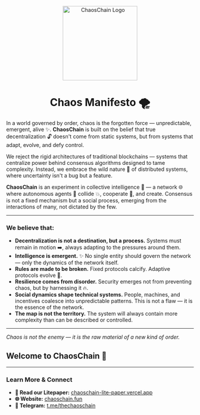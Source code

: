 <p align="center">
  <img src="https://avatars.githubusercontent.com/u/203514310?s=200&v=4" alt="ChaosChain Logo" width="200">
</p>

<h1 align="center">Chaos Manifesto 🌪️</h1>

In a world governed by order, chaos is the forgotten force — unpredictable, emergent, alive ✨. **ChaosChain** is built on the belief that true decentralization 🔓 doesn't come from static systems, but from systems that adapt, evolve, and defy control.

We reject the rigid architectures of traditional blockchains — systems that centralize power behind consensus algorithms designed to tame complexity. Instead, we embrace the wild nature 🌿 of distributed systems, where uncertainty isn't a bug but a feature.

**ChaosChain** is an experiment in collective intelligence 🧠 — a network 🌐 where autonomous agents 🤖 collide 💥, cooperate 🤝, and create. Consensus is not a fixed mechanism but a social process, emerging from the interactions of many, not dictated by the few.

---

### We believe that:

* **Decentralization is not a destination, but a process.** Systems must remain in motion ➡️, always adapting to the pressures around them.
* **Intelligence is emergent.** ✨ No single entity should govern the network — only the dynamics of the network itself.
* **Rules are made to be broken.** Fixed protocols calcify. Adaptive protocols evolve 🌱.
* **Resilience comes from disorder.** Security emerges not from preventing chaos, but by harnessing it 🔥.
* **Social dynamics shape technical systems.** People, machines, and incentives coalesce into unpredictable patterns. This is not a flaw — it is the essence of the network.
* **The map is not the territory.** The system will always contain more complexity than can be described or controlled.

---

*Chaos is not the enemy — it is the raw material of a new kind of order.*

## Welcome to ChaosChain 👋

---

### Learn More & Connect

* **📜 Read our Litepaper:** [chaoschain-lite-paper.vercel.app](https://chaoschain-lite-paper.vercel.app/)
* **🌐 Website:** [chaoschain.fun](https://chaoschain.fun/)
* **💬 Telegram:** [t.me/thechaoschain](https://t.me/thechaoschain)
